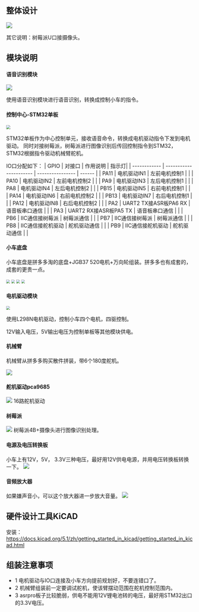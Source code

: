 ## 整体设计

![](integrate_archetecture.png)

其它说明：树莓派U口接摄像头。

## 模块说明

#### 语音识别模块

<img src="modules/asr-pro.jpg" />

使用语音识别模块进行语音识别，转换成控制小车的指令。

#### 控制中心-STM32单板

<img src="modules/stm32f103c8t6.jpg" style="zoom:70%;" />

STM32单板作为中心控制单元，接收语音命令，转换成电机驱动指令下发到电机驱动。
同时对接树莓派，树莓派进行图像识别后传回控制指令到STM32， STM32根据指令驱动机械臂舵机。

IO口分配如下：
| GPIO         | 对接口                  | 作用说明          |   指示灯|
| ------------ | ---------------------- | ---------------- | ------  |
| PA11         | 电机驱动IN1             |  左前电机控制1     |         |
| PA10         | 电机驱动IN2             |  左前电机控制2     |         |
| PA9          | 电机驱动IN3             |  左后电机控制1     |         |
| PA8          | 电机驱动IN4             |  左后电机控制2     |         |
| PB15         | 电机驱动IN5             |  右前电机控制1     |         |
| PA14         | 电机驱动IN6             |  右前电机控制2     |         |
| PB13         | 电机驱动IN7             |  右后电机控制1     |         |
| PA12         | 电机驱动IN8             |  右后电机控制2     |         |
| PA2          | UART2 TX接ASR板PA6 RX  |  语音板串口通信     |         |
| PA3          | UART2 RX接ASR板PA5 TX  |  语音板串口通信     |         |
| PB6          | IIC通信接树莓派         |  树莓派通信        |         |
| PB7          | IIC通信接树莓派         |  树莓派通信        |         |
| PB8          | IIC通信接舵机驱动       |  舵机驱动通信      |         |
| PB9          | IIC通信接舵机驱动       |  舵机驱动通信      |         |



#### 小车底盘
小车底盘是拼多多淘的底盘+JGB37 520电机+万向轮组装。拼多多也有成套的，成套的更贵一点。

<img src="modules/board.jpg" style="zoom:60%;" />
<img src="modules/motor.jpg" style="zoom:60%;" />
<img src="modules/wheel.jpg" style="zoom:60%;" />
<img src="modules/vehicle_method.jpg" style="zoom:60%;" />

#### 电机驱动模块
<img src="modules/l298n.jpg" style="zoom:60%;" />

使用L298N电机驱动，控制小车四个电机，四驱控制。

12V输入电压，5V输出电压为控制单板等其他模块供电。

#### 机械臂

机械臂从拼多多购买散件拼装，带6个180度舵机。

<img src="modules/robotic-arm.jpg" />

#### 舵机驱动pca9685
<img src="modules/servo-driver.jpg" />
16路舵机驱动

#### 树莓派
<img src="modules/raspberry.jpg" />
树莓派4B+摄像头进行图像识别处理。

#### 电源及电压转换板
小车上有12V，5V， 3.3V三种电压，最好用12V供电电源，并用电压转换板转换一下。
<img src="modules/power_module.jpg" />

#### 音频放大器
如果嫌声音小，可以这个放大器进一步放大音量。
<img src="modules/upper.jpg" />

## 硬件设计工具KiCAD

安装：https://docs.kicad.org/5.1/zh/getting_started_in_kicad/getting_started_in_kicad.html

## 组装注意事项
- 1 电机驱动与IO口连接及小车方向提前规划好，不要连错口了。
- 2 机械臂组装前一定要调试舵机，使该臂摆动范围在舵机控制范围内。
- 3 asrpro板子比较脆弱，供电不能用12V锂电池转的电压，最好用STM32出口的3.3V电压。